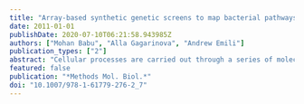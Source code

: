 ```yaml
---
title: "Array-based synthetic genetic screens to map bacterial pathways and functional networks in Escherichia coli."
date: 2011-01-01
publishDate: 2020-07-10T06:21:58.943985Z
authors: ["Mohan Babu", "Alla Gagarinova", "Andrew Emili"]
publication_types: ["2"]
abstract: "Cellular processes are carried out through a series of molecular interactions. Various experimental approaches can be used to investigate these functional relationships on a large-scale. Recently, the power of investigating biological systems from the perspective of genetic (gene-gene, or epistatic) interactions has been evidenced by the ability to elucidate novel functional relationships. Examples of functionally related genes include genes that buffer each other's function or impinge on the same biological process. Genetic interactions have traditionally been investigated in bacteria by combining pairs of mutations (for example, gene deletions) and assessing deviation of the phenotype of each double mutant from an expected neutral (or no interaction) phenotype. Fitness is a particularly convenient phenotype to measure: when the double mutant grows faster or slower than expected, the two mutated genes are said to show alleviating or aggravating interactions, respectively. The most commonly used neutral model assumes that the fitness of the double mutant is equal to the product of individual single mutant fitness. A striking genetic interaction is exemplified by the loss of two nonessential genes that buffer each other in performing an essential biological function: deleting only one of these genes produces no detectable fitness defect; however, loss of both genes simultaneously results in systems failure, leading to synthetic sickness or lethality. Systematic large-scale genetic interaction screens have been used to generate functional maps for model eukaryotic organisms, such as yeast, to describe the functional organization of gene products into pathways and protein complexes within a cell. They also reveal the modular arrangement and cross-talk of pathways and complexes within broader functional neighborhoods (Dixon et al. Annu Rev Genet 43:601-625, 2009). Here, we present a high-throughput quantitative Escherichia coli synthetic genetic array (eSGA) screening procedure, which we developed to systematically infer genetic interactions by scoring growth defects among large numbers of double mutants in a classic gram-negative bacterium. The eSGA method exploits the rapid colony growth, ease of genetic manipulation, and natural efficient genetic exchange via conjugation of laboratory E. coli strains. Replica pinning is used to grow and mate arrayed sets of single-gene mutant strains as well as to select double mutants en mass. Strain fitness, which is used as the eSGA readout, is quantified by the digital imaging of the plates and subsequent measuring and comparing single and double mutant colony sizes. While eSGA can be used to screen select mutants to probe the functions of individual genes; using eSGA more broadly to collect genetic interaction data for many combinations of genes can help reconstruct a functional interaction network to reveal novel links and components of biological pathways as well as unexpected connections between pathways. A variety of bacterial systems can be investigated, wherein the genes impinge on a essential biological process (e.g., cell wall assembly, ribosome biogenesis, chromosome replication) that are of interest from the perspective of drug development (Babu et al. Mol Biosyst 12:1439-1455, 2009). We also show how genetic interactions generated by high-throughput eSGA screens can be validated by manual small-scale genetic crosses and by genetic complementation and gene rescue experiments."
featured: false
publication: "*Methods Mol. Biol.*"
doi: "10.1007/978-1-61779-276-2_7"
---
```


